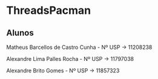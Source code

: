 # ThreadsPacman

## Alunos
Matheus Barcellos de Castro Cunha - Nº USP -> 11208238

Alexandre Lima Palles Rocha - Nº USP -> 11797038

Alexandre Brito Gomes - Nº USP -> 11857323

